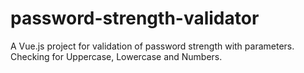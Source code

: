 # password-strength-validator

A Vue.js project for validation of password strength with parameters. Checking for Uppercase, Lowercase and Numbers.
